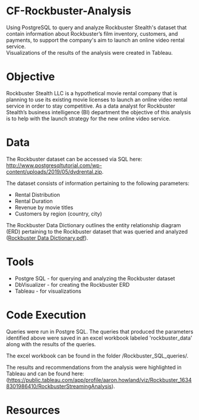 # CF-Rockbuster-Analysis

Using PostgreSQL to query and analyze Rockbuster Stealth's dataset that contain information about Rockbuster’s 
film inventory, customers, and payments, to support the company's aim to launch an online video rental service.  
Visualizations of the results of the analysis were created in Tableau.

# Objective

Rockbuster Stealth LLC is a hypothetical movie rental company that is planning to use its existing movie licenses to
launch an online video rental service in order to stay competitive. As a data analyst for Rockbuster Stealth’s business intelligence (BI)
department the objective of this analysis is to help with the launch strategy for the new online video service. 

# Data 

The Rockbuster dataset can be accessed via SQL here: http://www.postgresqltutorial.com/wp-content/uploads/2019/05/dvdrental.zip.

The dataset consists of information pertaining to the following parameters:

* Rental Distribution
* Rental Duration
* Revenue by movie titles
* Customers by region (country, city)

The Rockbuster Data Dictionary outlines the entity relationship diagram (ERD) pertaining to the Rockbuster dataset that was queried and analyzed ([Rockbuster Data Dictionary.pdf](https://github.com/Howl698/CF-Rockbuster-Analysis/files/7816561/Rockbuster.Data.Dictionary.pdf)).

# Tools

* Postgre SQL - for querying and analyzing the Rockbuster dataset
* DbVisualizer - for creating the Rockbuster ERD
* Tableau - for visualizations 

# Code Execution

Queries were run in Postgre SQL.  The queries that produced the parameters identified above were saved in an excel workbook labeled 'rockbuster_data' along with the results of the queries.  

The excel workbook can be found in the folder /Rockbuster_SQL_queries/.  

The results and recommendations from the analysis were highlighted in Tableau and can be found here: (https://public.tableau.com/app/profile/aaron.howland/viz/Rockbuster_16348301986410/RockbusterStreamingAnalysis).

# Resources



